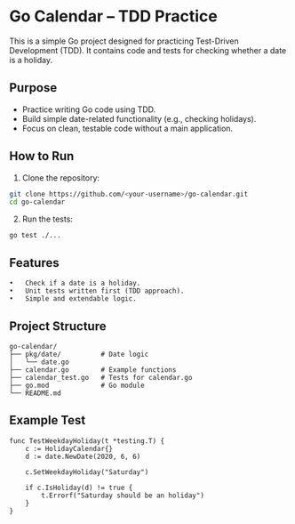 # Go Calendar – TDD Practice

This is a simple Go project designed for practicing Test-Driven Development (TDD). It contains code and tests for checking whether a date is a holiday.

## Purpose

- Practice writing Go code using TDD.
- Build simple date-related functionality (e.g., checking holidays).
- Focus on clean, testable code without a main application.

## How to Run

1. Clone the repository:

```bash
git clone https://github.com/<your-username>/go-calendar.git
cd go-calendar
```

2. Run the tests:

```
go test ./...
```

## Features
	•	Check if a date is a holiday.
	•	Unit tests written first (TDD approach).
	•	Simple and extendable logic.

## Project Structure
```
go-calendar/
├── pkg/date/          # Date logic
│   └── date.go
├── calendar.go        # Example functions
├── calendar_test.go   # Tests for calendar.go
├── go.mod             # Go module
└── README.md
```

## Example Test

```
func TestWeekdayHoliday(t *testing.T) {
	c := HolidayCalendar{}
	d := date.NewDate(2020, 6, 6)

	c.SetWeekdayHoliday("Saturday")

	if c.IsHoliday(d) != true {
		t.Errorf("Saturday should be an holiday")
	}
}
```
